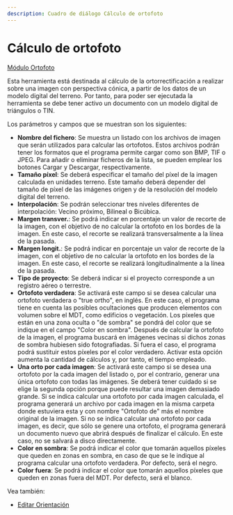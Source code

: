 ```yaml
---
description: Cuadro de diálogo Cálculo de ortofoto
---
```


# Cálculo de ortofoto

[Módulo Ortofoto](./)

Esta herramienta está destinada al cálculo de la ortorrectificación a realizar sobre una imagen con perspectiva cónica, a partir de los datos de un modelo digital del terreno. Por tanto, para poder ser ejecutada la herramienta se debe tener activo un documento con un modelo digital de triángulos o TIN.

Los parámetros y campos que se muestran son los siguientes:

* **Nombre del fichero**: Se muestra un listado con los archivos de imagen que serán utilizados para calcular las ortofotos. Estos archivos podrán tener los formatos que el programa permite cargar como son BMP, TIF o JPEG. Para añadir o eliminar ficheros de la lista, se pueden emplear los botones Cargar y Descargar, respectivamente.
* **Tamaño píxel**: Se deberá especificar el tamaño del píxel de la imagen calculada en unidades terreno. Este tamaño deberá depender del tamaño de píxel de las imágenes origen y de la resolución del modelo digital del terreno.
* **Interpolación**: Se podrán seleccionar tres niveles diferentes de interpolación: Vecino próximo, Bilineal o Bicúbica.
* **Margen transver.**: Se podrá indicar en porcentaje un valor de recorte de la imagen, con el objetivo de no calcular la ortofoto en los bordes de la imagen. En este caso, el recorte se realizará transversalmente a la línea de la pasada.
* **Margen longit.**: Se podrá indicar en porcentaje un valor de recorte de la imagen, con el objetivo de no calcular la ortofoto en los bordes de la imagen. En este caso, el recorte se realizará longitudinalmente a la línea de la pasada.
* **Tipo de proyecto**: Se deberá indicar si el proyecto corresponde a un registro aéreo o terrestre.
* **Ortofoto verdadera**: Se activará este campo si se desea calcular una ortofoto verdadera o "true ortho", en inglés. En este caso, el programa tiene en cuenta las posibles ocultaciones que producen elementos con volumen sobre el MDT, como edificios o vegetación. Los píxeles que están en una zona oculta o "de sombra" se pondrá del color que se indique en el campo "Color en sombra". Después de calcular la ortofoto de la imagen, el programa buscará en imágenes vecinas si dichos zonas de sombra hubiesen sido fotografiadas. Si fuera el caso, el programa podrá sustituir estos píxeles por el color verdadero. Activar esta opción aumenta la cantidad de cálculos y, por tanto, el tiempo empleado.
* **Una orto por cada imagen**: Se activará este campo si se desea una ortofoto por la cada imagen del listado o, por el contrario, generar una única ortofoto con todas las imágenes. Se deberá tener cuidado si se elige la segunda opción porque puede resultar una imagen demasiado grande. Si se indica calcular una ortofoto por cada imagen calculada, el programa generará un archivo por cada imagen en la misma carpeta donde estuviera esta y con nombre "Ortofoto de" más el nombre original de la imagen. Si no se indica calcular una ortofoto por cada imagen, es decir, que sólo se genere una ortofoto, el programa generará un documento nuevo que abrirá después de finalizar el cálculo. En este caso, no se salvará a disco directamente.
* **Color en sombra**: Se podrá indicar el color que tomarán aquellos píxeles que queden en zonas en sombra, en caso de que se le indique al programa calcular una ortofoto verdadera. Por defecto, será el negro.
* **Color fuera**: Se podrá indicar el color que tomarán aquellos píxeles que queden en zonas fuera del MDT. Por defecto, será el blanco.

Vea también:

* [Editar Orientación](../herramientas-para-imagenes/untitled-99.md)

